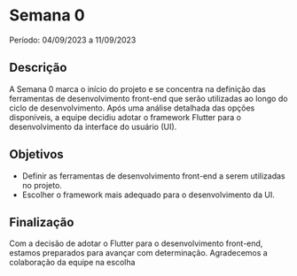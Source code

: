 # Semana 0

Período: 04/09/2023 a 11/09/2023

## Descrição

A Semana 0 marca o início do projeto e se concentra na definição das ferramentas de desenvolvimento front-end que serão utilizadas ao longo do ciclo de desenvolvimento. Após uma análise detalhada das opções disponíveis, a equipe decidiu adotar o framework Flutter para o desenvolvimento da interface do usuário (UI).

## Objetivos

- Definir as ferramentas de desenvolvimento front-end a serem utilizadas no projeto.
- Escolher o framework mais adequado para o desenvolvimento da UI.

## Finalização

Com a decisão de adotar o Flutter para o desenvolvimento front-end, estamos preparados para avançar com determinação. Agradecemos a colaboração da equipe na escolha 